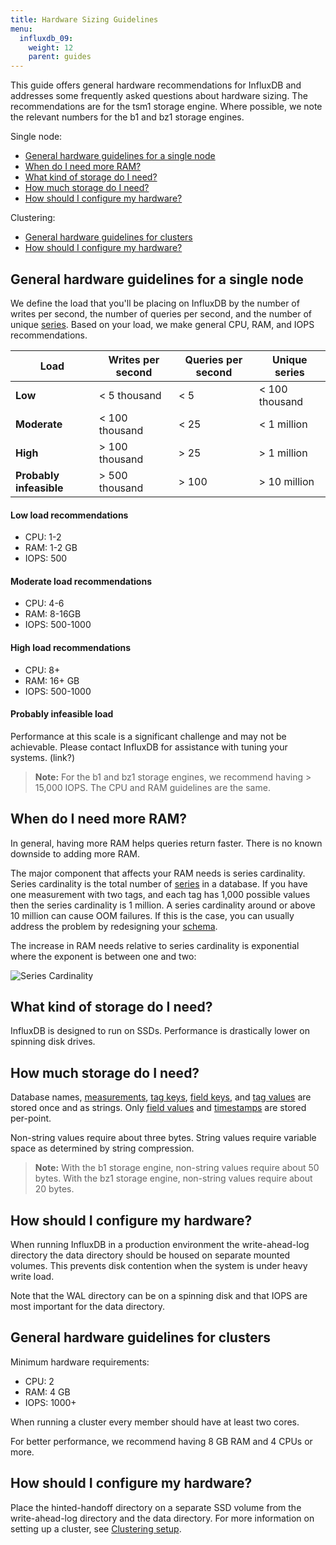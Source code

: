 ```yaml
---
title: Hardware Sizing Guidelines
menu:
  influxdb_09:
    weight: 12
    parent: guides
---
```


This guide offers general hardware recommendations for InfluxDB and addresses some frequently asked questions about hardware sizing. The recommendations are for the tsm1 storage engine. Where possible, we note the relevant numbers for the b1 and bz1 storage engines.

Single node:

* [General hardware guidelines for a single node](/influxdb/v0.9/guides/hardware_sizing/#general-hardware-guidelines-for-a-single-node)
* [When do I need more RAM?](/influxdb/v0.9/guides/hardware_sizing/#when-do-i-need-more-ram)
* [What kind of storage do I need?](/influxdb/v0.9/guides/hardware_sizing/#what-kind-of-storage-do-i-need)
* [How much storage do I need?](/influxdb/v0.9/guides/hardware_sizing/#how-much-storage-do-i-need)
* [How should I configure my hardware?](/influxdb/v0.9/guides/hardware_sizing/#how-should-i-configure-my-hardware)

Clustering:

* [General hardware guidelines for clusters](/influxdb/v0.9/guides/hardware_sizing/#general-hardware-guidelines-for-clusters)
* [How should I configure my hardware?](/influxdb/v0.9/guides/hardware_sizing/#how-should-i-configure-my-hardware-1)

## General hardware guidelines for a single node

We define the load that you'll be placing on InfluxDB by the number of writes per second, the number of queries per second, and the number of unique [series](/influxdb/v0.9/concepts/glossary/#series). Based on your load, we make general CPU, RAM, and IOPS recommendations.

| Load         | Writes per second  | Queries per second | Unique series |
|--------------|----------------|----------------|---------------|
|  **Low**         |  < 5 thousand         |  < 5           |  < 100 thousand         |
|  **Moderate**    |  < 100 thousand        |  < 25          |  < 1 million        |
|  **High**        |  > 100 thousand        |  > 25          |  > 1 million        |
| **Probably infeasible**  |  > 500 thousand        |  > 100         |  > 10 million       |


#### Low load recommendations
* CPU: 1-2   
* RAM: 1-2 GB   
* IOPS: 500   

#### Moderate load recommendations
* CPU: 4-6  
* RAM: 8-16GB  
* IOPS: 500-1000  

#### High load recommendations
* CPU: 8+  
* RAM: 16+ GB  
* IOPS: 500-1000  

#### Probably infeasible load
Performance at this scale is a significant challenge and may not be achievable. Please contact InfluxDB for assistance with tuning your systems. (link?)

> **Note:** For the b1 and bz1 storage engines, we recommend having > 15,000 IOPS. The CPU and RAM guidelines are the same.

## When do I need more RAM?
In general, having more RAM helps queries return faster. There is no known downside to adding more RAM.

The major component that affects your RAM needs is series cardinality. Series cardinality is the total number of [series](/influxdb/v0.9/concepts/glossary/#series) in a database. If you have one measurement with two tags, and each tag has 1,000 possible values then the series cardinality is 1 million. A series cardinality around or above 10 million can cause OOM failures. If this is the case, you can usually address the problem by redesigning your [schema](/influxdb/v0.9/concepts/glossary/#schema).

The increase in RAM needs relative to series cardinality is exponential where the exponent is between one and two:

![Series Cardinality](/img/series-cardinality.png)

## What kind of storage do I need?
InfluxDB is designed to run on SSDs.  Performance is drastically lower on spinning disk drives.

## How much storage do I need?
Database names, [measurements](/influxdb/v0.9/concepts/glossary/#measurement), [tag keys](/influxdb/v0.9/concepts/glossary/#tag-key), [field keys](/influxdb/v0.9/concepts/glossary/#field-key), and [tag values](/influxdb/v0.9/concepts/glossary/#tag-value) are stored once and as strings. Only [field values](/influxdb/v0.9/concepts/glossary/#field-value) and [timestamps](/influxdb/v0.9/concepts/glossary/#timestamp) are stored per-point.

Non-string values require about three bytes. String values require variable space as determined by string compression.

> **Note:** With the b1 storage engine, non-string values require about 50 bytes. With the bz1 storage engine, non-string values require about 20 bytes.

## How should I configure my hardware?
When running InfluxDB in a production environment the write-ahead-log directory the data directory should be housed on separate mounted volumes. This prevents disk contention when the system is under heavy write load.

Note that the WAL directory can be on a spinning disk and that IOPS are most important for the data directory.

## General hardware guidelines for clusters

Minimum hardware requirements:

* CPU: 2
* RAM: 4 GB
* IOPS: 1000+

When running a cluster every member should have at least two cores.

For better performance, we recommend having 8 GB RAM and 4 CPUs or more.

## How should I configure my hardware?
Place the hinted-handoff directory on a separate SSD volume from the write-ahead-log directory and the data directory. For more information on setting up a cluster, see [Clustering setup](/influxdb/v0.9/guides/clustering/).
